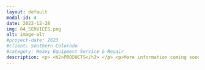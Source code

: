 ```yaml
---
layout: default
modal-id: 4
date: 2022-12-28
img: 04_SERVICES.png
alt: image-alt
#project-date: 2023
#client: Southern Colorado
#category: Heavy Equipment Service & Repair
description: <p> <h2>PRODUCTS</h2> </p> <p>More information coming soon on our available products.</p> <p> <h2>SERVICES</h2> </p> <p>SOCO Industrial offers four primary services to help keep your equipment running.</p> <h3>Hose Crimping Service</h3> <p>More information coming soon on our hose crimping service.</p> <h3>Lube Service</h3> <p>SOCO Industrial offers Engine Oil Services where we show up to your job site or place of business and change the engine oil in your passenger vehicles or heavy equipment. Engine Oil Services include:</p> <p>- Engine Oil</p> <p>- Engine Oil Filter</p> <p>- Disposal</p> <p>- Vehicle Reset</p> <p>- Air Filter</p> <p>- Washer Fluid Top-Off</p> <p>- Windshield Mileage Sticker</p> <p>- Vacuum Cab Floor</p> <p>- Maintenance Record Keeping</p> <p>Our standard sythetic service includes 0W20 grade oil. Our standard conventional service includes 10W30 grade oil. You can specify your preferred non-standard oil at additional cost. Engine Oil Services are limited to 30-gallons per visit. There are quantity discounts available for scheduling more passenger vehicles or heavy equipment during the same visit.</p> <p>Because we operate 24/7 you can schedule Engine Oil Services for your fleet when it works best for your operations.</p> <p>Keep your employees focused on doing their job and let SOCO Industrial focus on keeping your passenger vehicles and heavy equipment preventive maintenance consistent.</p> <p>Check our <a href="https://socoindustrial.square.site/product/engine-services/">online store</a> for current prices. After paying for your Engine Oil Service, <a href="https://calendly.com/socoindustrial/lubeservice">pick a time on our calendar</a> to schedule your next service.</p> <p>We also offer Hydraulic Oil Services where we show up to your job site or place of business and change the hydraulic oil in your heavy equipment. Hydraulic Oil Services include:</p> <p>- Hydraulic Oil</p> <p>- Pressure-Side Hydraulic Oil Filter</p> <p>- Return-Side Hydraulic Oil Filter</p> <p>Clean Suction Strainer</p> <p>- Disposal</p> <p>- Vehicle Reset</p> <p>- Windshield Hour Sticker</p> <p>- Vacuum Cab Floor</p> <p>- Maintenance Record Keeping</p> <p>Our standard hydraulic oil choices are AW32 or AW46. You can specify your preferred non-standard oil at additional cost. Hydraulic Oil Services are limited to 30-gallons per visit. Pricing varies in 10-gallon increments based on how much oil is needed.</p> <p>Because we operate 24/7 you can schedule Hydraulic Oil Services for your fleet when it works best for your operations.</p> <p>Keep your employees focused on doing their job and let SOCO Industrial focus on keeping your heavy equipment preventive maintenance consistent.</p> <p>Check our <a href="https://socoindustrial.square.site/product/hydraulic-services/">online store</a> for current prices. After paying for your Hydraulic Oil Service, <a href="https://calendly.com/socoindustrial/lubeservice">pick a time on our calendar</a> to schedule your next service.</p>
---
```


